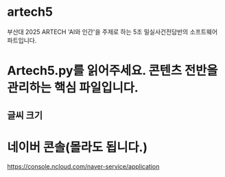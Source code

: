 # artech5
부산대 2025 ARTECH 'AI와 인간'을 주제로 하는 5조 밀실사건전담반의 소프트웨어 파트입니다.

# Artech5.py를 읽어주세요. 콘텐츠 전반을 관리하는 핵심 파일입니다.
## 글씨 크기

# 네이버 콘솔(몰라도 됩니다.)
https://console.ncloud.com/naver-service/application  

